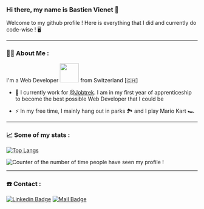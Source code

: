 ### Hi there, my name is Bastien Vienet 👋

Welcome to my github profile ! Here is everything that I did and currently do code-wise ! :desktop_computer:

---

### :man_technologist: About Me :
I'm a Web Developer <img src="https://media.giphy.com/media/WUlplcMpOCEmTGBtBW/giphy.gif" width="50"> from Switzerland [:switzerland:]
- :construction_worker: I currently work for [@Jobtrek](https://jobtrek.ch/). I am in my first year of apprenticeship to become the best possible Web Developer that I could be

- :zap: In my free time, I mainly hang out in parks :national_park: and I play Mario Kart :racing_car:

---

### :chart_with_upwards_trend: Some of my stats :

[![Top Langs](https://github-readme-stats.vercel.app/api/top-langs/?username=BastienVienet&layout=compact&theme=default)](https://github.com/anuraghazra/github-readme-stats)

<img src="https://komarev.com/ghpvc/?username=BastienVienet&style=flat-square&color=blue" alt="Counter of the number of time people have seen my profile !"/>

---

### :phone: Contact : 

[![Linkedin Badge](https://img.shields.io/badge/LinkedIn-blue?logo=linkedin&logoColor=white&style=for-the-badge)](https://www.linkedin.com/in/bastien-vienet-389145203)
[![Mail Badge](https://img.shields.io/badge/Gmail-D14836?style=for-the-badge&logo=gmail&logoColor=white)](mailto:bastien.vienet@outlook.com)
